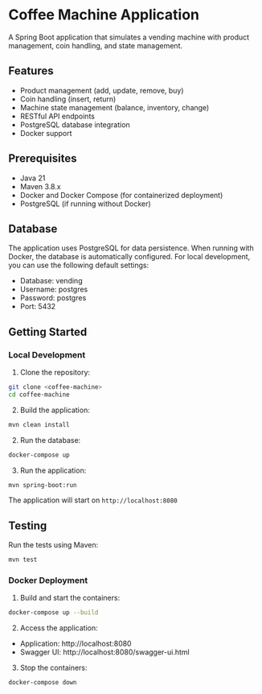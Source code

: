 # Coffee Machine Application

A Spring Boot application that simulates a vending machine with product management, coin handling, and state management.

## Features

- Product management (add, update, remove, buy)
- Coin handling (insert, return)
- Machine state management (balance, inventory, change)
- RESTful API endpoints
- PostgreSQL database integration
- Docker support

## Prerequisites

- Java 21
- Maven 3.8.x
- Docker and Docker Compose (for containerized deployment)
- PostgreSQL (if running without Docker)

## Database

The application uses PostgreSQL for data persistence. When running with Docker, the database is automatically configured. For local development, you can use the following default settings:

- Database: vending
- Username: postgres
- Password: postgres
- Port: 5432

## Getting Started

### Local Development

1. Clone the repository:
```bash
git clone <coffee-machine>
cd coffee-machine
```

2. Build the application:
```bash
mvn clean install
```
2. Run the database:
```bash
docker-compose up
```
3. Run the application:
```bash
mvn spring-boot:run
```
The application will start on `http://localhost:8080`

## Testing

Run the tests using Maven:
```bash
mvn test
```

### Docker Deployment

1. Build and start the containers:
```bash
docker-compose up --build
```

2. Access the application:
- Application: http://localhost:8080
- Swagger UI: http://localhost:8080/swagger-ui.html

3. Stop the containers:
```bash
docker-compose down
```
